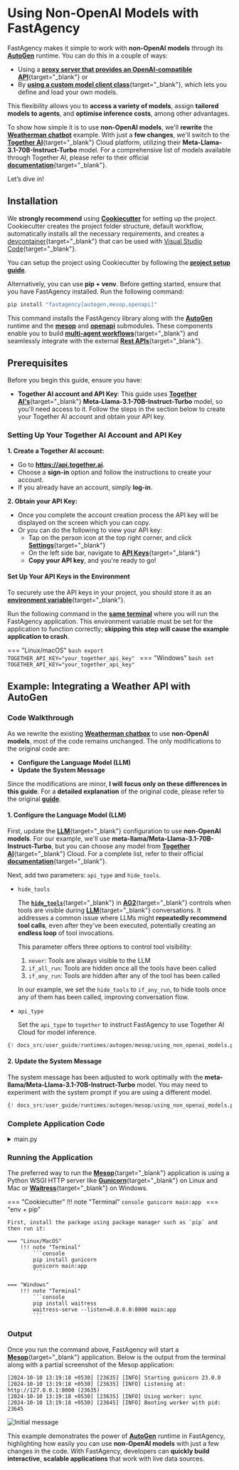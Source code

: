 # Using Non-OpenAI Models with FastAgency

FastAgency makes it simple to work with **non-OpenAI models** through its [**AutoGen**](../../../api/fastagency/runtimes/autogen/autogen/AutoGenWorkflows.md) runtime. You can do this in a couple of ways:

- Using a [**proxy server that provides an OpenAI-compatible API**](https://docs.ag2.ai/docs/user-guide/models/litellm-proxy-server/installation){target="_blank"} or
- By [**using a custom model client class**](https://docs.ag2.ai/docs/blog/2024-01-26-Custom-Models/index){target="_blank"}, which lets you define and load your own models.

This flexibility allows you to **access a variety of models**, assign **tailored models to agents**, and **optimise inference costs**, among other advantages.

To show how simple it is to use **non-OpenAI models**, we'll **rewrite** the [**Weatherman chatbot**](./index.md#example-integrating-a-weather-api-with-autogen) example. With just a **few changes**, we'll switch to the [**Together AI**](https://www.together.ai){target="_blank"} Cloud platform, utilizing their **Meta-Llama-3.1-70B-Instruct-Turbo** model. For a comprehensive list of models available through Together AI, please refer to their official [**documentation**](https://docs.together.ai/docs/chat-models){target="_blank"}.

Let’s dive in!

## Installation

We **strongly recommend** using [**Cookiecutter**](../../../user-guide/cookiecutter/index.md) for setting up the project. Cookiecutter creates the project folder structure, default workflow, automatically installs all the necessary requirements, and creates a [devcontainer](https://code.visualstudio.com/docs/devcontainers/containers){target="_blank"} that can be used with [Visual Studio Code](https://code.visualstudio.com/){target="_blank"}.

You can setup the project using Cookiecutter by following the [**project setup guide**](../../../user-guide/cookiecutter/index.md).

Alternatively, you can use **pip + venv**. Before getting started, ensure that you have FastAgency installed. Run the following command:

```bash
pip install "fastagency[autogen,mesop,openapi]"
```

This command installs the FastAgency library along with the  [**AutoGen**](../../../api/fastagency/runtimes/autogen/autogen/AutoGenWorkflows.md) runtime and the [**mesop**](../../../api/fastagency/ui/mesop/MesopUI.md) and [**openapi**](../../../api/fastagency/api/openapi/OpenAPI.md) submodules. These components enable you to build  [**multi-agent workflows**](https://docs.ag2.ai/docs/user-guide/basic-concepts/orchestration/orchestrations){target="_blank"} and seamlessly integrate with the external [**Rest APIs**](https://en.wikipedia.org/wiki/REST){target="_blank"}.

## Prerequisites

Before you begin this guide, ensure you have:

- **Together AI account and API Key**: This guide uses [**Together AI's**](https://www.together.ai){target="_blank"} **Meta-Llama-3.1-70B-Instruct-Turbo** model, so you'll need access to it. Follow the steps in the section below to create your Together AI account and obtain your API key.


### Setting Up Your Together AI Account and API Key

**1. Create a Together AI account:**

- Go to <b><a href="https://api.together.ai" target="_blank">https://api.together.ai</a></b>.
- Choose a **sign-in** option and follow the instructions to create your account.
- If you already have an account, simply **log-in**.

**2. Obtain your API Key:**

- Once you complete the account creation process the API key will be displayed on the screen which you can copy.
- Or you can do the following to view your API key:
    - Tap on the person icon at the top right corner, and click [**Settings**](https://api.together.ai/settings/profile){target="_blank"}
    - On the left side bar, navigate to [**API Keys**](https://api.together.ai/settings/api-keys){target="_blank"}
    - **Copy your API key**, and you're ready to go!

#### Set Up Your API Keys in the Environment

To securely use the API keys in your project, you should store it as an [**environment variable**](https://en.wikipedia.org/wiki/Environment_variable){target="_blank"}.

Run the following command in the [**same terminal**](#running-the-application) where you will run the FastAgency application. This environment variable must be set for the application to function correctly; **skipping this step will cause the example application to crash**.

=== "Linux/macOS"
    ```bash
    export TOGETHER_API_KEY="your_together_api_key"
    ```
=== "Windows"
    ```bash
    set TOGETHER_API_KEY="your_together_api_key"
    ```

## Example: Integrating a Weather API with AutoGen

### Code Walkthrough

As we rewrite the existing [**Weatherman chatbox**](./index.md#example-integrating-a-weather-api-with-autogen) to use **non-OpenAI models**, most of the code remains unchanged. The only modifications to the original code are:

- **Configure the Language Model (LLM)**
- **Update the System Message**

Since the modifications are minor, **I will focus only on these differences in this guide**. For a **detailed explanation** of the original code, please refer to the original [**guide**](./index.md#autogen-in-fastagency).

#### 1. Configure the Language Model (LLM)

First, update the [**LLM**](https://en.wikipedia.org/wiki/Large_language_model){target="_blank"} configuration to use **non-OpenAI models**. For our example, we'll use **meta-llama/Meta-Llama-3.1-70B-Instruct-Turbo**, but you can choose any model from [**Together AI**](https://www.together.ai){target="_blank"} Cloud. For a complete list, refer to their official [**documentation**](https://docs.together.ai/docs/chat-models){target="_blank"}.


Next, add two parameters: `api_type` and `hide_tools`.

- `hide_tools`

    The [**`hide_tools`**](https://docs.ag2.ai/docs/user-guide/models/ollama#reducing-repetitive-tool-calls){target="_blank"} in [**AG2**](https://docs.ag2.ai/){target="_blank"} controls when tools are visible during [**LLM**](https://en.wikipedia.org/wiki/Large_language_model){target="_blank"} conversations. It addresses a common issue where LLMs might **repeatedly recommend tool calls**, even after they've been executed, potentially creating an **endless loop** of tool invocations.

    This parameter offers three options to control tool visibility:

    1. `never`: Tools are always visible to the LLM
    2. `if_all_run`: Tools are hidden once all the tools have been called
    3. `if_any_run`: Tools are hidden after any of the tool has been called

    In our example,  we set the `hide_tools` to `if_any_run`, to hide tools once any of them has been called, improving conversation flow.

- `api_type`

    Set the `api_type` to `together` to instruct FastAgency to use Together AI Cloud for model inference.

```python
{! docs_src/user_guide/runtimes/autogen/mesop/using_non_openai_models.py [ln:12-22] !}
```

#### 2. Update the System Message

The system message has been adjusted to work optimally with the **meta-llama/Meta-Llama-3.1-70B-Instruct-Turbo** model. You may need to experiment with the system prompt if you are using a different model.

```python
{! docs_src/user_guide/runtimes/autogen/mesop/using_non_openai_models.py [ln:27-32] !}
```

### Complete Application Code

<details>
<summary>main.py</summary>
```python
{! docs_src/user_guide/runtimes/autogen/mesop/using_non_openai_models.py !}
```
</details>

### Running the Application

The preferred way to run the [**Mesop**](https://google.github.io/mesop/){target="_blank"} application is using a Python WSGI HTTP server like [**Gunicorn**](https://gunicorn.org/){target="_blank"} on Linux and Mac or [**Waitress**](https://docs.pylonsproject.org/projects/waitress/en/stable/){target="_blank"} on Windows.

=== "Cookiecutter"
    !!! note "Terminal"
        ```console
        gunicorn main:app
        ```
=== "env + pip"

    First, install the package using package manager such as `pip` and then run it:

    === "Linux/MacOS"
        !!! note "Terminal"
            ```console
            pip install gunicorn
            gunicorn main:app
            ```

    === "Windows"
        !!! note "Terminal"
            ```console
            pip install waitress
            waitress-serve --listen=0.0.0.0:8000 main:app
            ```

### Output

Once you run the command above, FastAgency will start a [**Mesop**](https://google.github.io/mesop/){target="_blank"} application. Below is the output from the terminal along with a partial screenshot of the Mesop application:

```console
[2024-10-10 13:19:18 +0530] [23635] [INFO] Starting gunicorn 23.0.0
[2024-10-10 13:19:18 +0530] [23635] [INFO] Listening at: http://127.0.0.1:8000 (23635)
[2024-10-10 13:19:18 +0530] [23635] [INFO] Using worker: sync
[2024-10-10 13:19:18 +0530] [23645] [INFO] Booting worker with pid: 23645
```

![Initial message](./images/weather_chat.png)

This example demonstrates the power of [**AutoGen**](../../../api/fastagency/runtimes/autogen/autogen/AutoGenWorkflows.md) runtime in FastAgency, highlighting how easily you can use **non-OpenAI models** with just a few changes in the code. With FastAgency, developers can **quickly build interactive**, **scalable applications** that work with live data sources.
